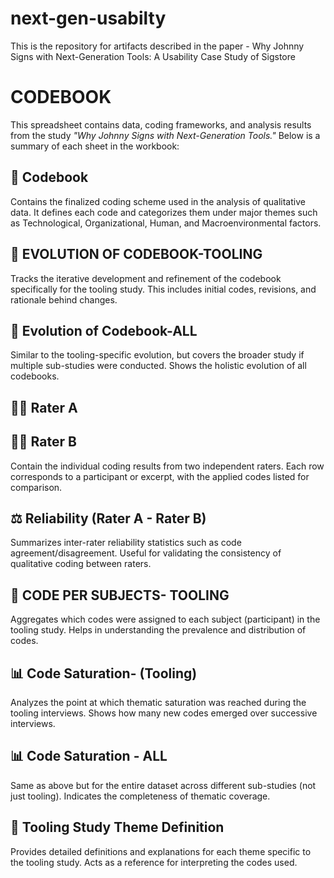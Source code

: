 # next-gen-usabilty
This is the repository for artifacts described in the paper - Why Johnny Signs with Next-Generation Tools: A Usability Case Study of Sigstore


# CODEBOOK

This spreadsheet contains data, coding frameworks, and analysis results from the study *"Why Johnny Signs with Next-Generation Tools."* Below is a summary of each sheet in the workbook:

## 📘 Codebook
Contains the finalized coding scheme used in the analysis of qualitative data. It defines each code and categorizes them under major themes such as Technological, Organizational, Human, and Macroenvironmental factors.

## 🔄 EVOLUTION OF CODEBOOK-TOOLING
Tracks the iterative development and refinement of the codebook specifically for the tooling study. This includes initial codes, revisions, and rationale behind changes.

## 🔄 Evolution of Codebook-ALL
Similar to the tooling-specific evolution, but covers the broader study if multiple sub-studies were conducted. Shows the holistic evolution of all codebooks.

## 👩‍⚖️ Rater A  
## 👨‍⚖️ Rater B
Contain the individual coding results from two independent raters. Each row corresponds to a participant or excerpt, with the applied codes listed for comparison.

## ⚖️ Reliability (Rater A - Rater B)
Summarizes inter-rater reliability statistics such as code agreement/disagreement. Useful for validating the consistency of qualitative coding between raters.

## 🧵 CODE PER SUBJECTS- TOOLING
Aggregates which codes were assigned to each subject (participant) in the tooling study. Helps in understanding the prevalence and distribution of codes.

## 📊 Code Saturation- (Tooling)
Analyzes the point at which thematic saturation was reached during the tooling interviews. Shows how many new codes emerged over successive interviews.

## 📊 Code Saturation - ALL
Same as above but for the entire dataset across different sub-studies (not just tooling). Indicates the completeness of thematic coverage.

## 🧩 Tooling Study Theme Definition
Provides detailed definitions and explanations for each theme specific to the tooling study. Acts as a reference for interpreting the codes used.

